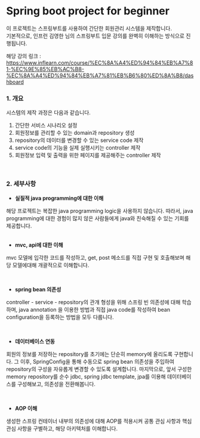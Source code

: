 # Spring boot project for beginner


이 프로젝트는 스프링부트를 사용하여 간단한 회원관리 시스템을 제작합니다.
<br>
기본적으로, 인프런 김영한 님의 스프링부트 입문 강의를 완벽히 이해하는 방식으로 진행됩니다.
<br>

해당 강의 링크 : 
https://www.inflearn.com/course/%EC%8A%A4%ED%94%84%EB%A7%81-%EC%9E%85%EB%AC%B8-%EC%8A%A4%ED%94%84%EB%A7%81%EB%B6%80%ED%8A%B8/dashboard

### 1. 개요
시스템의 제작 과정은 다음과 같습니다.
<br>
1. 간단한 서비스 시나리오 설정
2. 회원정보를 관리할 수 있는 domain과 repository 생성
3. repository의 데이터를 변경할 수 있는 service code 제작
4. service code의 기능을 실제 실행시키는 controller 제작
5. 회원정보 입력 및 출력을 위한 페이지를 제공해주는 controller 제작
<br>


### 2. 세부사항
- **실질적 java programming에 대한 이해**
  
해당 프로젝트는 복잡한 java programming logic을 사용하지 않습니다. 따라서, java programming에 대한 경험이 많지 않은 사람들에게
java와 친숙해질 수 있는 기회를 제공합니다.
<br>
<br>

- **mvc, api에 대한 이해**
  
mvc 모델에 입각한 코드를 작성하고, get, post 메소드를 직접 구현 및 호출해보며 해당 모델에대해
개괄적으로 이해합니다.

<br>

- **spring bean 의존성**

controller - service - repository의 관걔 형성을 위해 스프링 빈 의존성에 대해 학습하며, java annotation 을 이용한 방법과 직접 java code를 작성하여 bean configuration을 등록하는 방법을 모두 다룹니다.

<br>

- **데이터베이스 연동**

회원의 정보를 저장하는 repository를 초기에는 단순히 memory에 올리도록 구현합니다. 그 이후, SpringConfig을 통해 수동으로 spring bean 의존성을 주입하여 repository의 구성을 자유롭게 변경할 수 있도록 설계합니다. 
마지막으로, 앞서 구성한 memory repository를 순수 jdbc, spring jdbc template, jpa를 이용해 데이터베이스를 구성해보고, 의존성을 전환해봅니다.


<br>

- **AOP 이해**

생성한 스프링 컨테이너 내부의 의존성에 대해 AOP를 적용시켜 공통 관심 사항과 핵심 관심 사항을 구별하고, 해당 아키텍처를 이해합니다.
